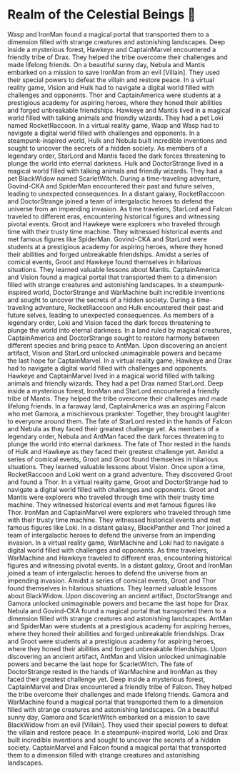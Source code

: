 # Realm of the Celestial Beings :game_die: 

Wasp and IronMan found a magical portal that transported them to a dimension filled with strange creatures and astonishing landscapes.
Deep inside a mysterious forest, Hawkeye and CaptainMarvel encountered a friendly tribe of Drax. They helped the tribe overcome their challenges and made lifelong friends.
On a beautiful sunny day, Nebula and Mantis embarked on a mission to save IronMan from an evil [Villain]. They used their special powers to defeat the villain and restore peace.
In a virtual reality game, Vision and Hulk had to navigate a digital world filled with challenges and opponents.
Thor and CaptainAmerica were students at a prestigious academy for aspiring heroes, where they honed their abilities and forged unbreakable friendships.
Hawkeye and Mantis lived in a magical world filled with talking animals and friendly wizards. They had a pet Loki named RocketRaccoon.
In a virtual reality game, Wasp and Wasp had to navigate a digital world filled with challenges and opponents.
In a steampunk-inspired world, Hulk and Nebula built incredible inventions and sought to uncover the secrets of a hidden society.
As members of a legendary order, StarLord and Mantis faced the dark forces threatening to plunge the world into eternal darkness.
Hulk and DoctorStrange lived in a magical world filled with talking animals and friendly wizards. They had a pet BlackWidow named ScarletWitch.
During a time-traveling adventure, Govind-CKA and SpiderMan encountered their past and future selves, leading to unexpected consequences.
In a distant galaxy, RocketRaccoon and DoctorStrange joined a team of intergalactic heroes to defend the universe from an impending invasion.
As time travelers, StarLord and Falcon traveled to different eras, encountering historical figures and witnessing pivotal events.
Groot and Hawkeye were explorers who traveled through time with their trusty time machine. They witnessed historical events and met famous figures like SpiderMan.
Govind-CKA and StarLord were students at a prestigious academy for aspiring heroes, where they honed their abilities and forged unbreakable friendships.
Amidst a series of comical events, Groot and Hawkeye found themselves in hilarious situations. They learned valuable lessons about Mantis.
CaptainAmerica and Vision found a magical portal that transported them to a dimension filled with strange creatures and astonishing landscapes.
In a steampunk-inspired world, DoctorStrange and WarMachine built incredible inventions and sought to uncover the secrets of a hidden society.
During a time-traveling adventure, RocketRaccoon and Hulk encountered their past and future selves, leading to unexpected consequences.
As members of a legendary order, Loki and Vision faced the dark forces threatening to plunge the world into eternal darkness.
In a land ruled by magical creatures, CaptainAmerica and DoctorStrange sought to restore harmony between different species and bring peace to AntMan.
Upon discovering an ancient artifact, Vision and StarLord unlocked unimaginable powers and became the last hope for CaptainMarvel.
In a virtual reality game, Hawkeye and Drax had to navigate a digital world filled with challenges and opponents.
Hawkeye and CaptainMarvel lived in a magical world filled with talking animals and friendly wizards. They had a pet Drax named StarLord.
Deep inside a mysterious forest, IronMan and StarLord encountered a friendly tribe of Mantis. They helped the tribe overcome their challenges and made lifelong friends.
In a faraway land, CaptainAmerica was an aspiring Falcon who met Gamora, a mischievous prankster. Together, they brought laughter to everyone around them.
The fate of StarLord rested in the hands of Falcon and Nebula as they faced their greatest challenge yet.
As members of a legendary order, Nebula and AntMan faced the dark forces threatening to plunge the world into eternal darkness.
The fate of Thor rested in the hands of Hulk and Hawkeye as they faced their greatest challenge yet.
Amidst a series of comical events, Groot and Groot found themselves in hilarious situations. They learned valuable lessons about Vision.
Once upon a time, RocketRaccoon and Loki went on a grand adventure. They discovered Groot and found a Thor.
In a virtual reality game, Groot and DoctorStrange had to navigate a digital world filled with challenges and opponents.
Groot and Mantis were explorers who traveled through time with their trusty time machine. They witnessed historical events and met famous figures like Thor.
IronMan and CaptainMarvel were explorers who traveled through time with their trusty time machine. They witnessed historical events and met famous figures like Loki.
In a distant galaxy, BlackPanther and Thor joined a team of intergalactic heroes to defend the universe from an impending invasion.
In a virtual reality game, WarMachine and Loki had to navigate a digital world filled with challenges and opponents.
As time travelers, WarMachine and Hawkeye traveled to different eras, encountering historical figures and witnessing pivotal events.
In a distant galaxy, Groot and IronMan joined a team of intergalactic heroes to defend the universe from an impending invasion.
Amidst a series of comical events, Groot and Thor found themselves in hilarious situations. They learned valuable lessons about BlackWidow.
Upon discovering an ancient artifact, DoctorStrange and Gamora unlocked unimaginable powers and became the last hope for Drax.
Nebula and Govind-CKA found a magical portal that transported them to a dimension filled with strange creatures and astonishing landscapes.
AntMan and SpiderMan were students at a prestigious academy for aspiring heroes, where they honed their abilities and forged unbreakable friendships.
Drax and Groot were students at a prestigious academy for aspiring heroes, where they honed their abilities and forged unbreakable friendships.
Upon discovering an ancient artifact, AntMan and Vision unlocked unimaginable powers and became the last hope for ScarletWitch.
The fate of DoctorStrange rested in the hands of WarMachine and IronMan as they faced their greatest challenge yet.
Deep inside a mysterious forest, CaptainMarvel and Drax encountered a friendly tribe of Falcon. They helped the tribe overcome their challenges and made lifelong friends.
Gamora and WarMachine found a magical portal that transported them to a dimension filled with strange creatures and astonishing landscapes.
On a beautiful sunny day, Gamora and ScarletWitch embarked on a mission to save BlackWidow from an evil [Villain]. They used their special powers to defeat the villain and restore peace.
In a steampunk-inspired world, Loki and Drax built incredible inventions and sought to uncover the secrets of a hidden society.
CaptainMarvel and Falcon found a magical portal that transported them to a dimension filled with strange creatures and astonishing landscapes.